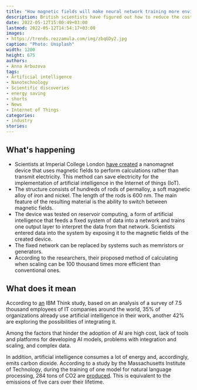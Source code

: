 ```yaml
---
title: "How magnetic fields will make neural network training more environmentally friendly"
description: British scientists have figured out how to reduce the cost of electricity for training artificial intelligence using magnetic fields. We tell you what you need to know about it.
date: 2022-05-12T15:00:49+03:00
lastmod: 2022-05-12T14:54:17+03:00
images:
- https://trends.rezzamula.com/img/zbqGDy2.jpg
caption: "Photo: Unsplash"
width: 1200
height: 675
authors:
- Anna Arbuzova
tags:
- Artificial intelligence
- Nanotechnology
- Scientific discoveries
- energy saving
- shorts
- News
- Internet of Things
categories:
- industry
stories:
---
```


## What's happening

- Scientists at Imperial College London [have created](https://singularityhub.com/2022/05/09/nanomagnetic-computing-could-drastically-cut-ais-energy-use/) a nanomagnet device that uses magnetic fields to perform calculations rather than transmit electricity. This method can save electricity for the implementation of artificial intelligence in the Internet of things (IoT).
- The structure consists of hundreds of rods of permalloy, a soft magnetic alloy of iron and nickel. The length of the rods is 600 nm. The main feature of the resulting material is the ability to switch between magnetic fields.
- The device was tested on reservoir computing, a form of artificial intelligence that feeds a fixed system of data into a network and trains one output layer to interpret the data from that network. Scientists entered data into the system by exposing it to the magnetic fields of the created device.
- The fixed network can be replaced by systems such as memristors or generators.
- According to the researchers, their proposed method of calculating when scaling can be 100 thousand times more efficient than conventional ones.

## What does it mean

According to [an](https://venturebeat.com/2022/05/10/rising-ai-adoption-is-also-enabling-sustainability-new-ibm-research-finds/) IBM Think study, based on an analysis of a survey of 7.5 thousand employees of IT companies around the world, 35% of organizations already use artificial intelligence in their work, another 42% are exploring the possibilities of integrating it.

Among the factors that hinder the adoption of AI are high cost, lack of tools and platforms for developing AI models, problems with integration and scaling, and complex data.

In addition, artificial intelligence consumes a lot of energy and, accordingly, emits carbon dioxide. According to a study by the Massachusetts Institute of Technology, during the training of one model for natural language processing, 284 tons of CO2 are [produced](https://arxiv.org/pdf/1906.02243.pdf). This is equivalent to the emissions of five cars over their lifetime.


